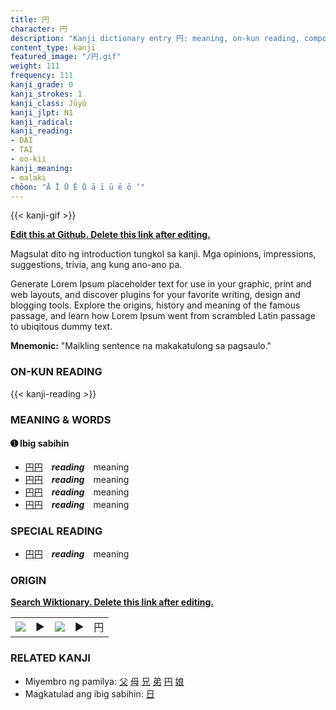 ```yaml
---
title: 円
character: 円
description: "Kanji dictionary entry 円: meaning, on-kun reading, compounds, origin, related kanji"
content_type: kanji
featured_image: "/円.gif"
weight: 111
frequency: 111
kanji_grade: 0
kanji_strokes: 1
kanji_class: Jōyō
kanji_jlpt: N1
kanji_radical: 
kanji_reading: 
- DAI
- TAI
- oo-kii
kanji_meaning:
- malaki
chōon: "Ā Ī Ū Ē Ō ā ī ū ē ō ’"
---
```

[//]: # (Don't edit the line below. Kanji animated GIF code is automatically generated.)
{{< kanji-gif >}}

[//]: # (Edit below this line.)

**[Edit this at Github. Delete this link after editing.](https://github.com/tim0g/tim/tree/main/content/kanji/円/index.md)**

Magsulat dito ng introduction tungkol sa kanji. Mga opinions, impressions, suggestions, trivia, ang kung ano-ano pa.

Generate Lorem Ipsum placeholder text for use in your graphic, print and web layouts, and discover plugins for your favorite writing, design and blogging tools. Explore the origins, history and meaning of the famous passage, and learn how Lorem Ipsum went from scrambled Latin passage to ubiqitous dummy text.
 
**Mnemonic:** "Maikling sentence na makakatulong sa pagsaulo."

### ON-KUN READING

[//]: # (Don't edit the line below. ON-KUN READING code is automatically generated.)
{{< kanji-reading >}}

### MEANING & WORDS

#### ➊ **Ibig sabihin**
  - [円](../円)[円](../円)　***reading***　meaning
  - [円](../円)[円](../円)　***reading***　meaning
  - [円](../円)[円](../円)　***reading***　meaning
  - [円](../円)[円](../円)　***reading***　meaning

### SPECIAL READING
  - [円](../円)[円](../円)　***reading***　meaning

### ORIGIN

**[Search Wiktionary. Delete this link after editing.](https://wiktionary.org/wiki/円)**
<table class="kanji-table"><tr><td>
<img src="60px-円-bronze.svg.png">
</td><td>▶</td><td>
<img src="60px-円-oracle.svg.png">
</td><td>▶</td>
<td class="kanji-origin">円</td>
</tr></table>

### RELATED KANJI
- Miyembro ng pamilya: [父](../父) [母](../母) [兄](../兄) [弟](../弟) [円](../円) [娘](../娘)
- Magkatulad ang ibig sabihin: [日](../日)
